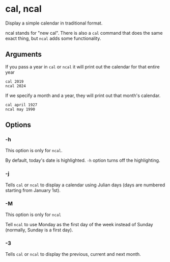 # cal, ncal

Display a simple calendar in traditional format.

ncal stands for "new cal". There is also a `cal` command that does the same exact thing,
but `ncal` adds some functionality.

## Arguments

If you pass a year in `cal` or `ncal` it will print out the calendar for that entire
year

```shell
cal 2019
ncal 2024
```

If we specify a month and a year, they will print out that month's calendar.

```shell
cal april 1927
ncal may 1990
```

## Options

### -h

This option is only for `ncal`.

By default, today's date is highlighted. `-h` option turns off the highlighting.

### -j

Tells `cal` or `ncal` to display a calendar using Julian days (days are numbered
starting from January 1st).

### -M

This option is only for `ncal`

Tell `ncal` to use Monday as the first day of the week instead of Sunday (normally,
Sunday is a first day).

### -3

Tells `cal` or `ncal` to display the previous, current and next month.

